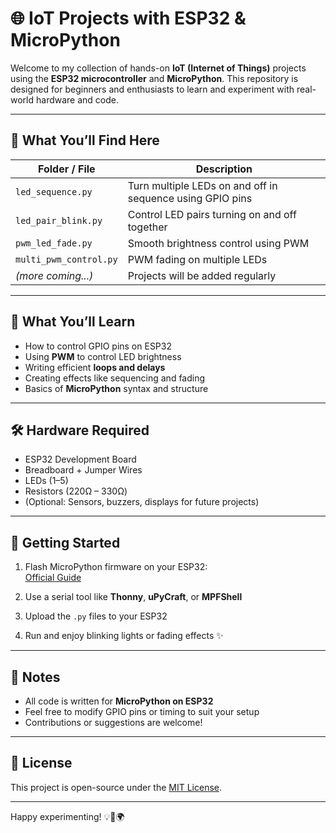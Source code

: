 # 🌐 IoT Projects with ESP32 & MicroPython

Welcome to my collection of hands-on **IoT (Internet of Things)** projects using the **ESP32 microcontroller** and **MicroPython**. This repository is designed for beginners and enthusiasts to learn and experiment with real-world hardware and code.

---

## 📁 What You’ll Find Here

| Folder / File | Description |
|---------------|-------------|
| `led_sequence.py` | Turn multiple LEDs on and off in sequence using GPIO pins |
| `led_pair_blink.py` | Control LED pairs turning on and off together |
| `pwm_led_fade.py` | Smooth brightness control using PWM |
| `multi_pwm_control.py` | PWM fading on multiple LEDs |
| *(more coming...)* | Projects will be added regularly |

---

## 🧠 What You’ll Learn

- How to control GPIO pins on ESP32
- Using **PWM** to control LED brightness
- Writing efficient **loops and delays**
- Creating effects like sequencing and fading
- Basics of **MicroPython** syntax and structure

---

## 🛠️ Hardware Required

- ESP32 Development Board
- Breadboard + Jumper Wires
- LEDs (1–5)
- Resistors (220Ω – 330Ω)
- (Optional: Sensors, buzzers, displays for future projects)

---

## 🚀 Getting Started

1. Flash MicroPython firmware on your ESP32:  
   [Official Guide](https://docs.micropython.org/en/latest/esp32/tutorial/intro.html)

2. Use a serial tool like **Thonny**, **uPyCraft**, or **MPFShell**

3. Upload the `.py` files to your ESP32

4. Run and enjoy blinking lights or fading effects ✨

---

## 📌 Notes

- All code is written for **MicroPython on ESP32**
- Feel free to modify GPIO pins or timing to suit your setup
- Contributions or suggestions are welcome!

---

## 📄 License

This project is open-source under the [MIT License](LICENSE).

---

Happy experimenting! 💡🔧🌍
